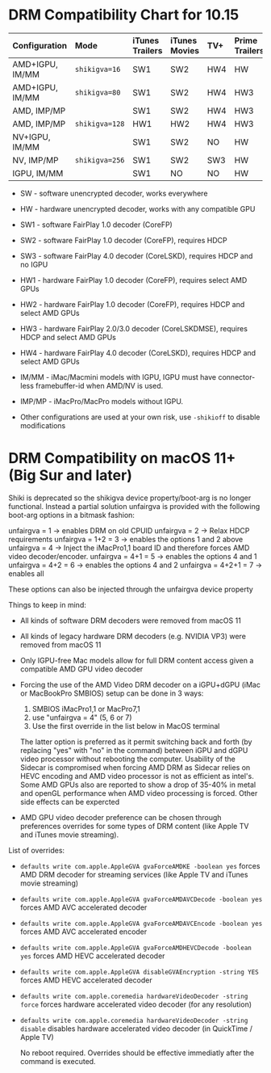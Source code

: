 # DRM Compatibility Chart for 10.15

| Configuration   | Mode           | iTunes Trailers | iTunes Movies | TV+  | Prime Trailers | Prime/Netflix | IQSV |
| :-------------- | :------------- | :-------------- | :------------ | :--- | :------------- | ------------- | ---- |
| AMD+IGPU, IM/MM | `shikigva=16`  | SW1             | SW2           | HW4  | HW             | NO            | OK   |
| AMD+IGPU, IM/MM | `shikigva=80`  | SW1             | SW2           | HW4  | HW3            | HW3           | OK   |
| AMD, IMP/MP     |                | SW1             | SW2           | HW4  | HW3            | HW3           | NO   |
| AMD, IMP/MP     | `shikigva=128` | HW1             | HW2           | HW4  | HW3            | HW3           | NO   |
| NV+IGPU, IM/MM  |                | SW1             | SW2           | NO   | HW             | NO            | OK   |
| NV, IMP/MP      | `shikigva=256` | SW1             | SW2           | SW3  | HW             | NO            | NO   |
| IGPU, IM/MM     |                | SW1             | NO            | NO   | HW             | NO            | OK   |

- SW - software unencrypted decoder, works everywhere
- HW - hardware unencrypted decoder, works with any compatible GPU
- SW1 - software FairPlay 1.0 decoder (CoreFP)
- SW2 - software FairPlay 1.0 decoder (CoreFP), requires HDCP
- SW3 - software FairPlay 4.0 decoder (CoreLSKD), requires HDCP and no IGPU
- HW1 - hardware FairPlay 1.0 decoder (CoreFP), requires select AMD GPUs
- HW2 - hardware FairPlay 1.0 decoder (CoreFP), requires HDCP and select AMD GPUs
- HW3 - hardware FairPlay 2.0/3.0 decoder (CoreLSKDMSE), requires HDCP and select AMD GPUs
- HW4 - hardware FairPlay 4.0 decoder (CoreLSKD), requires HDCP and select AMD GPUs

- IM/MM - iMac/Macmini models with IGPU, IGPU must have connector-less framebuffer-id when AMD/NV is used.
- IMP/MP - iMacPro/MacPro models without IGPU.
- Other configurations are used at your own risk, use `-shikioff` to disable modifications

# DRM Compatibility on macOS 11+ (Big Sur and later)

Shiki is deprecated so the shikigva device property/boot-arg is no longer functional.
Instead a partial solution unfairgva is provided with the following boot-arg options in a bitmask fashion:

unfairgva = 1 -> enables DRM on old CPUID
unfairgva = 2 -> Relax HDCP requirements
unfairgva = 1+2 = 3 -> enables the options 1 and 2 above
unfairgva = 4 -> Inject the iMacPro1,1 board ID and therefore forces AMD video decoder/encoder.
unfairgva = 4+1 = 5 -> enables the options 4 and 1
unfairgva = 4+2 = 6 -> enables the options 4 and 2
unfairgva = 4+2+1 = 7 -> enables all

These options can also be injected through the unfairgva device property

Things to keep in mind:

- All kinds of software DRM decoders were removed from macOS 11
- All kinds of legacy hardware DRM decoders (e.g. NVIDIA VP3) were removed from macOS 11
- Only IGPU-free Mac models allow for full DRM content access given a compatible AMD GPU video decoder
- Forcing the use of the AMD Video DRM decoder on a iGPU+dGPU (iMac or MacBookPro SMBIOS) setup can be done in 3 ways:
  1. SMBIOS iMacPro1,1 or MacPro7,1
  2. use "unfairgva = 4" (5, 6 or 7)
  3. Use the first override in the list below in MacOS terminal
  
  The latter option is preferred as it permit switching back and forth (by replacing "yes" with "no" in the command) between iGPU and dGPU video processor without rebooting the computer.
  Usability of the Sidecar is compromised when forcing AMD DRM as Sidecar relies on HEVC encoding and AMD video processor is not as efficient as intel's.
  Some AMD GPUs also are reported to show a drop of 35-40% in metal and openGL performance when AMD video processing is forced. Other side effects can be expercted
- AMD GPU video decoder preference can be chosen through preferences overrides for some types of DRM content (like Apple TV and iTunes movie streaming).  

List of overrides:

- `defaults write com.apple.AppleGVA gvaForceAMDKE -boolean yes` forces AMD DRM decoder for streaming services (like Apple TV and iTunes movie streaming)
- `defaults write com.apple.AppleGVA gvaForceAMDAVCDecode -boolean yes` forces AMD AVC accelerated decoder
- `defaults write com.apple.AppleGVA gvaForceAMDAVCEncode -boolean yes` forces AMD AVC accelerated encoder
- `defaults write com.apple.AppleGVA gvaForceAMDHEVCDecode -boolean yes` forces AMD HEVC accelerated decoder
- `defaults write com.apple.AppleGVA disableGVAEncryption -string YES` forces AMD HEVC accelerated decoder
- `defaults write com.apple.coremedia hardwareVideoDecoder -string force` forces hardware accelerated video decoder (for any resolution)
- `defaults write com.apple.coremedia hardwareVideoDecoder -string disable` disables hardware accelerated video decoder (in QuickTime / Apple TV)

  No reboot required. Overrides should be effective immediatly after the command is executed.

